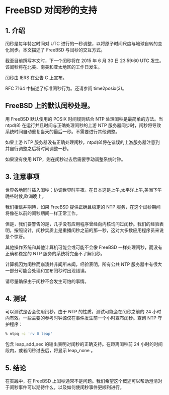 # FreeBSD 对闰秒的支持

## 1. 介绍

闰秒是每年特定时间对 UTC 进行的一秒调整，以将原子时间尺度与地球自转的变化同步。本文描述了 FreeBSD 与闰秒的交互方式。

截至目前撰写本文时，下一个闰秒将在 2015 年 6 月 30 日 23:59:60 UTC 发生。该闰秒将在北美、南美和亚太地区的工作日发生。

闰秒由 IERS 在公告 C 上宣布。

RFC 7164 中描述了标准闰秒行为。还请参阅 time2posix(3)。

## FreeBSD 上的默认闰秒处理。

用 FreeBSD 默认使用的 POSIX 时间规则结合 NTP 处理闰秒是最简单的方法。当 ntpd(8) 在运行并且时间与正确处理闰秒的上游 NTP 服务器同步时，闰秒将导致系统时间自动重复当天的最后一秒。不需要进行其他调整。

如果上游 NTP 服务器没有正确处理闰秒，ntpd(8)将在错误的上游服务器注意到并自行调整之后将时间调整一秒。

如果没有使用 NTP，则在闰秒过去后需要手动调整系统时钟。

## 3. 注意事项

世界各地同时插入闰秒：协调世界时午夜。在日本这是上午,太平洋上午,美洲下午晚些时候,欧洲晚上。

我们相信并期待，如果 FreeBSD 提供正确且稳定的 NTP 服务，在这个闰秒期间将像在以前的闰秒期间一样正常工作。

但是，我们要警告的是，几乎没有应用程序曾经向内核询问过闰秒。我们的经验表明，按照设计，闰秒实质上是重播闰秒之前的那一秒，这对大多数应用程序员来说是个惊讶。

其他操作系统和其他计算机可能会或可能不会像 FreeBSD 一样处理闰秒，而没有正确和稳定的 NTP 服务的系统将完全不了解闰秒。

计算机因为闰秒而崩溃并非闻所未闻，经验表明，所有公共 NTP 服务器中有很大一部分可能会处理和宣布闰秒时出现错误。

请尽量确保由于闰秒不会发生可怕的事情。

## 4. 测试

可以测试是否会使用闰秒。由于 NTP 的性质，测试可能会在闰秒之前的 24 小时内有效。一些主要的参考时钟源仅在事件发生前一个小时宣布闰秒。查询 NTP 守护程序：

```sh
% ntpq -c 'rv 0 leap'
```

包含 leap_add_sec 的输出表明对闰秒的正确支持。在距离闰秒前 24 小时的时间段内，或者闰秒过去后，将显示 leap_none 。

## 5. 结论

在实践中，在 FreeBSD 上闰秒通常不是问题。我们希望这个概述可以帮助澄清对于闰秒事件可以期待什么，以及如何使闰秒事件更顺利进行。
